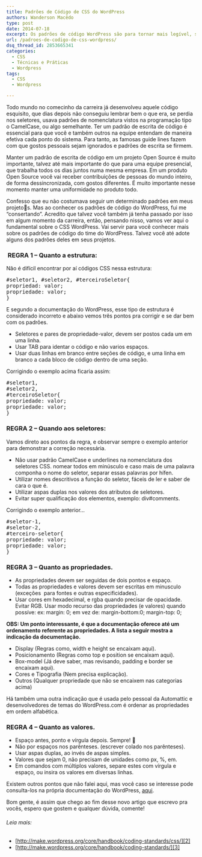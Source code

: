 ```yaml
---
title: Padrões de Código de CSS do WordPress
authors: Wanderson Macêdo
type: post
date: 2014-07-18
excerpt: Os padrões de código WordPress são para tornar mais legível, significativo, consistente e bonito o seu código PHP, HTML, CSS e JAVASCRIPT. E nesse artigo veremos alguns pontos sobre o CSS WordPress.
url: /padroes-de-codigo-de-css-wordpress/
dsq_thread_id: 2853665341
categories:
  - CSS
  - Técnicas e Práticas
  - Wordpress
tags:
  - CSS
  - Wordpress

---
```

Todo mundo no comecinho da carreira já desenvolveu aquele código esquisito, que dias depois não conseguiu lembrar bem o que era, se perdia nos seletores, usava padrões de nomenclatura vistos na programação tipo o CamelCase, ou algo semelhante. Ter um padrão de escrita de código é essencial para que você e também outros na equipe entendam de maneira efetiva cada ponto do sistema. Para tanto, as famosas guide lines fazem com que gostos pessoais sejam ignorados e padrões de escrita se firmem. 

Manter um padrão de escrita de código em um projeto Open Source é muito importante, talvez até mais importante do que para uma equipe presencial, que trabalha todos os dias juntos numa mesma empresa. Em um produto Open Source você vai receber contribuições de pessoas do mundo inteiro, de forma dessincronizada, com gostos diferentes. É muito importante nesse momento manter uma uniformidade no produto todo.

Confesso que eu não costumava seguir um determinado padrões em meus projetos. Mas ao conhecer os padrões de código do WordPress, fui me &#8220;consertando&#8221;. Acredito que talvez você também já tenha passado por isso em algum momento da carreira, então, pensando nisso, vamos ver aqui o fundamental sobre o CSS WordPress. Vai servir para você conhecer mais sobre os padrões de código do time do WordPress. Talvez você até adote alguns dos padrões deles em seus projetos.

###  REGRA 1 &#8211; Quanto a estrutura:

Não é difícil encontrar por aí códigos CSS nessa estrutura:

<pre class="lang-css">#seletor1, #seletor2, #terceiroSeletor{
propriedad: valor;
propriedade: valor;
}</pre>

E segundo a documentação do WordPress, esse tipo de estrutura é considerado incorreto e abaixo vemos três pontos pra corrigir e se dar bem com os padrões.

  * Seletores e pares de propriedade-valor, devem ser postos cada um em uma linha.
  * Usar TAB para identar o código e não varios espaços.
  * Usar duas linhas em branco entre seções de código, e uma linha em branco a cada bloco de código dentro de uma seção.

Corrigindo o exemplo acima ficaria assim:

<pre class="lang-css">#seletor1,
#seletor2,
#terceiroSeletor{
propriedade: valor;
propriedade: valor;
}</pre>

### REGRA 2 &#8211; Quando aos seletores:

Vamos direto aos pontos da regra, e observar sempre o exemplo anterior para demonstrar a correção necessária.

  * Não usar padrão CamelCase e underlines na nomenclatura dos seletores CSS. nomear todos em minúsculo e caso mais de uma palavra componha o nome do seletor, separar essas palavras por hífen.
  * Utilizar nomes descritivos a função do seletor, fáceis de ler e saber de cara o que é.
  * Utilizar aspas duplas nos valores dos atributos de seletores.
  * Evitar super qualificação dos elementos, exemplo: div#comments.

Corrigindo o exemplo anterior…

<pre class="lang-css">#seletor-1,
#seletor-2,
#terceiro-seletor{
propriedade: valor;
propriedade: valor;
}</pre>

### REGRA 3 &#8211; Quanto as propriedades.

  * As propriedades devem ser seguidas de dois pontos e espaço.
  * Todas as propriedades e valores devem ser escritas em minusculo (exceções  para fontes e outras especificidades).
  * Usar cores em hexadecimal, e rgba quando precisar de opacidade. Evitar RGB. Usar modo recurso das propriedades (e valores) quando possíve: ex: margin: 0; em vez de: margin-bottom:0; margin-top: 0;

**OBS: Um ponto interessante, é que a documentação oferece até um ordenamento referente as propriedades. A lista a seguir mostra a indicação da documentação.**

  * Display (Regras como, width e height se encaixam aqui).
  * Posicionamento (Regras como top e position se encaixam aqui).
  * Box-model (Já deve saber, mas revisando, padding e border se encaixam aqui).
  * Cores e Tipografia (Nem precisa explicação).
  * Outros (Qualquer propriedade que não se encaixem nas categorias acima)

Há também uma outra indicação que é usada pelo pessoal da Automattic e desenvolvedores de temas do WordPress.com é ordenar as propriedades em ordem alfabética.

### REGRA 4 &#8211; Quanto as valores.

  * Espaço antes, ponto e vírgula depois. Sempre! 🙂
  * Não por espaços nos parênteses. (escrever colado nos parênteses).
  * Usar aspas duplas, ao invés de aspas simples.
  * Valores que sejam 0, não precisam de unidades como px, %, em.
  * Em comandos com múltiplos valores, separe estes com vírgula e espaço, ou insira os valores em diversas linhas.

Existem outros pontos que não falei aqui, mas você caso se interesse pode consulta-los na própria documentação do WordPress, [aqui][1].

Bom gente, é assim que chego ao fim desse novo artigo que escrevo pra vocês, espero que gostem e qualquer dúvida, comente!

###### Leia mais:

  * [http://make.wordpress.org/core/handbook/coding-standards/css/][2]
  * [http://make.wordpress.org/core/handbook/coding-standards/][3]

 [1]: http://make.wordpress.org/core/handbook/coding-standards/css/ "Coding Standards CSS"
 [2]: http://make.wordpress.org/core/handbook/coding-standards/css/ "Conding Standards CSS"
 [3]: http://make.wordpress.org/core/handbook/coding-standards/ "Conding Standards"